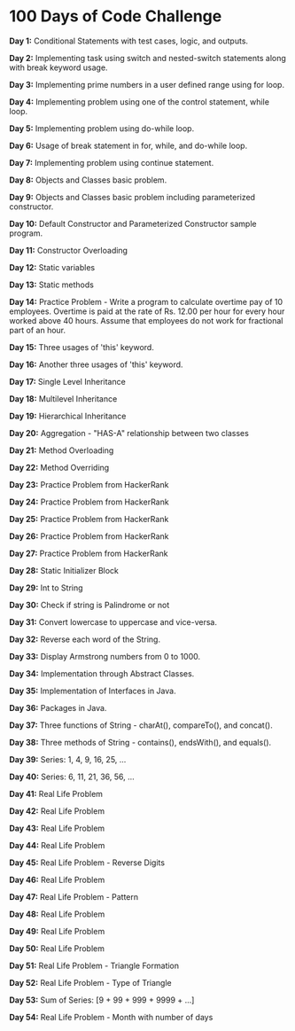 # 100 Days of Code Challenge

**Day 1:** Conditional Statements with test cases, logic, and outputs.

**Day 2:** Implementing task using switch and nested-switch statements along with break keyword usage.

**Day 3:** Implementing prime numbers in a user defined range using for loop.

**Day 4:** Implementing problem using one of the control statement, while loop.

**Day 5:** Implementing problem using do-while loop.

**Day 6:** Usage of break statement in for, while, and do-while loop.

**Day 7:** Implementing problem using continue statement.

**Day 8:** Objects and Classes basic problem.

**Day 9:** Objects and Classes basic problem including parameterized constructor.

**Day 10:** Default Constructor and Parameterized Constructor sample program.

**Day 11:** Constructor Overloading

**Day 12:** Static variables

**Day 13:** Static methods

**Day 14:** Practice Problem - Write a program to calculate overtime pay of 10 employees. Overtime is paid at the rate of Rs. 12.00 per hour for every hour worked above             40 hours. Assume that employees do not work for fractional part of an hour.

**Day 15:** Three usages of 'this' keyword.

**Day 16:** Another three usages of 'this' keyword.

**Day 17:** Single Level Inheritance

**Day 18:** Multilevel Inheritance

**Day 19:** Hierarchical Inheritance

**Day 20:** Aggregation - "HAS-A" relationship between two classes

**Day 21:** Method Overloading

**Day 22:** Method Overriding

**Day 23:** Practice Problem from HackerRank

**Day 24:** Practice Problem from HackerRank

**Day 25:** Practice Problem from HackerRank

**Day 26:** Practice Problem from HackerRank

**Day 27:** Practice Problem from HackerRank

**Day 28:** Static Initializer Block

**Day 29:** Int to String

**Day 30:** Check if string is Palindrome or not

**Day 31:** Convert lowercase to uppercase and vice-versa.

**Day 32:** Reverse each word of the String.

**Day 33:** Display Armstrong numbers from 0 to 1000.

**Day 34:** Implementation through Abstract Classes.

**Day 35:** Implementation of Interfaces in Java.

**Day 36:** Packages in Java.

**Day 37:** Three functions of String - charAt(), compareTo(), and concat().

**Day 38:** Three methods of String - contains(), endsWith(), and equals().

**Day 39:** Series: 1, 4, 9, 16, 25, ...

**Day 40:** Series: 6, 11, 21, 36, 56, ...

**Day 41:** Real Life Problem

**Day 42:** Real Life Problem

**Day 43:** Real Life Problem

**Day 44:** Real Life Problem

**Day 45:** Real Life Problem - Reverse Digits

**Day 46:** Real Life Problem

**Day 47:** Real Life Problem - Pattern

**Day 48:** Real Life Problem

**Day 49:** Real Life Problem

**Day 50:** Real Life Problem

**Day 51:** Real Life Problem - Triangle Formation

**Day 52:** Real Life Problem - Type of Triangle

**Day 53:** Sum of Series: [9 + 99 + 999 + 9999 + ...]

**Day 54:** Real Life Problem - Month with number of days
